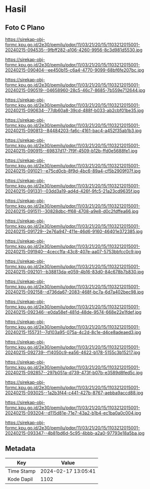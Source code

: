 # Hasil

## Foto C Plano

https://sirekap-obj-formc.kpu.go.id/2e30/pemilu/pdpr/11/03/21/20/15/1103212015001-20240215-094535--9fbff282-a106-4260-9956-8c3d981d5530.jpg

https://sirekap-obj-formc.kpu.go.id/2e30/pemilu/pdpr/11/03/21/20/15/1103212015001-20240215-090404--ee450b15-c6a4-4770-9099-68bf6fe207bc.jpg

https://sirekap-obj-formc.kpu.go.id/2e30/pemilu/pdpr/11/03/21/20/15/1103212015001-20240215-090519--04658960-28c5-46c7-8685-7b559e712644.jpg

https://sirekap-obj-formc.kpu.go.id/2e30/pemilu/pdpr/11/03/21/20/15/1103212015001-20240215-090634--77db60a8-39cd-488f-b033-ab2cbf01be35.jpg

https://sirekap-obj-formc.kpu.go.id/2e30/pemilu/pdpr/11/03/21/20/15/1103212015001-20240215-090813--84484203-fa6c-4161-bac4-a452f35ab1b3.jpg

https://sirekap-obj-formc.kpu.go.id/2e30/pemilu/pdpr/11/03/21/20/15/1103212015001-20240215-090915--69837d17-7f9f-4509-b12b-ffd0e5688fe1.jpg

https://sirekap-obj-formc.kpu.go.id/2e30/pemilu/pdpr/11/03/21/20/15/1103212015001-20240215-091021--e75cd0cb-8f9d-4bc6-89a4-cf5b2909f07f.jpg

https://sirekap-obj-formc.kpu.go.id/2e30/pemilu/pdpr/11/03/21/20/15/1103212015001-20240215-091331--03dd3a19-ad4d-426f-9fc5-21a23cd9635f.jpg

https://sirekap-obj-formc.kpu.go.id/2e30/pemilu/pdpr/11/03/21/20/15/1103212015001-20240215-091511--30828dbc-ff68-4708-a9e8-d0c2fdffea66.jpg

https://sirekap-obj-formc.kpu.go.id/2e30/pemilu/pdpr/11/03/21/20/15/1103212015001-20240215-091729--2e76a947-411e-46d6-9160-46401e372385.jpg

https://sirekap-obj-formc.kpu.go.id/2e30/pemilu/pdpr/11/03/21/20/15/1103212015001-20240215-091940--4cecc1fa-43c8-407e-aa07-5753bbfcc0c9.jpg

https://sirekap-obj-formc.kpu.go.id/2e30/pemilu/pdpr/11/03/21/20/15/1103212015001-20240215-092101--b38813da-e059-4b16-83d0-84c678b7b830.jpg

https://sirekap-obj-formc.kpu.go.id/2e30/pemilu/pdpr/11/03/21/20/15/1103212015001-20240215-092158--d736da67-2083-468f-bc7a-6d7a402bec98.jpg

https://sirekap-obj-formc.kpu.go.id/2e30/pemilu/pdpr/11/03/21/20/15/1103212015001-20240215-092346--e0da58ef-481d-48de-9574-668e22e1fdef.jpg

https://sirekap-obj-formc.kpu.go.id/2e30/pemilu/pdpr/11/03/21/20/15/1103212015001-20240215-155731--7d103a95-075a-4c2d-8c1e-d4ce8adeaed3.jpg

https://sirekap-obj-formc.kpu.go.id/2e30/pemilu/pdpr/11/03/21/20/15/1103212015001-20240215-092739--f14050c9-ea56-4622-b178-5155c3b15217.jpg

https://sirekap-obj-formc.kpu.go.id/2e30/pemilu/pdpr/11/03/21/20/15/1103212015001-20240215-092857--297b051a-d739-473f-b07b-e3589d8fed5c.jpg

https://sirekap-obj-formc.kpu.go.id/2e30/pemilu/pdpr/11/03/21/20/15/1103212015001-20240215-093025--1a2b3f44-c441-427b-8767-aebba9accd88.jpg

https://sirekap-obj-formc.kpu.go.id/2e30/pemilu/pdpr/11/03/21/20/15/1103212015001-20240215-093204--d115d81e-71e7-43a2-b1b4-ec1ba0a0c004.jpg

https://sirekap-obj-formc.kpu.go.id/2e30/pemilu/pdpr/11/03/21/20/15/1103212015001-20240215-093347--4b81bd6d-5c95-4bbb-a2a0-97793e18a5ba.jpg


## Metadata

| Key        | Value               |
| ---------- | ------------------- |
| Time Stamp | 2024-02-17 13:05:41 |
| Kode Dapil | 1102                |



